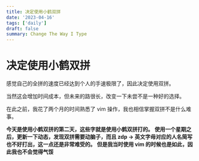 ```yaml
---
title: 决定使用小鹤双拼
date: '2023-04-16'
tags: ['daily']
draft: false
summary: Change The Way I Type
---
```


# 决定使用小鹤双拼

感觉自己的全拼的速度已经达到个人的手速极限了，因此决定使用双拼。

当然这会增加时间成本，但未来的路很长，改变一下未尝不是一种好的选择。

在此之前，我花了两个月的时间熟悉了 vim 操作，我也相信掌握双拼不是什么难事。

**今天是使用小鹤双拼的第二天，这些字就是使用小鹤双拼打的。**
**使用一个星期之后，更新一下动态，发现双拼需要动脑子，而且 zdp -> 英文字母对应的人名简写 也不好打出，这一点还是非常难受的。**
**但是我当时使用 vim 的时候也是如此，因此我也不会觉得气馁**
